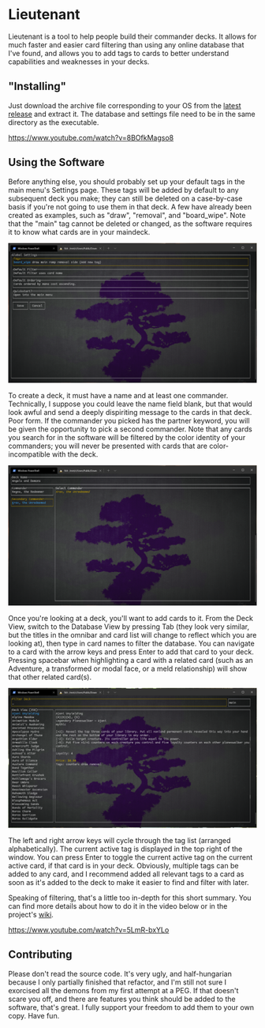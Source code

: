 # Lieutenant

Lieutenant is a tool to help people build their commander decks. It allows for much faster and easier card filtering than using any online database that I've found, and allows you to add tags to cards to better understand capabilities and weaknesses in your decks.

## "Installing"

Just download the archive file corresponding to your OS from the [latest release](https://github.com/Endominus/Lieutenant/releases/latest) and extract it. The database and settings file need to be in the same directory as the executable.

https://www.youtube.com/watch?v=8BOfkMagso8

## Using the Software

Before anything else, you should probably set up your default tags in the main menu's Settings page. These tags will be added by default to any subsequent deck you make; they can still be deleted on a case-by-case basis if you're not going to use them in that deck. A few have already been created as examples, such as "draw", "removal", and "board_wipe". Note that the "main" tag cannot be deleted or changed, as the software requires it to know what cards are in your maindeck.

![Settings Screen](/images/Settings.png)

To create a deck, it must have a name and at least one commander. Technically, I suppose you could leave the name field blank, but that would look awful and send a deeply dispiriting message to the cards in that deck. Poor form. If the commander you picked has the partner keyword, you will be given the opportunity to pick a second commander. Note that any cards you search for in the software will be filtered by the color identity of your commanders; you will never be presented with cards that are color-incompatible with the deck.

![Deck Creation Screen](/images/CreateDeck.png)

Once you're looking at a deck, you'll want to add cards to it. From the Deck View, switch to the Database View by pressing Tab (they look very similar, but the titles in the omnibar and card list will change to reflect which you are looking at), then type in card names to filter the database. You can navigate to a card with the arrow keys and press Enter to add that card to your deck. Pressing spacebar when highlighting a card with a related card (such as an Adventure, a transformed or modal face, or a meld relationship) will show that other related card(s).

![Deck Details Screen](/images/DeckScreen.png)

The left and right arrow keys will cycle through the tag list (arranged alphabetically). The current active tag is displayed in the top right of the window. You can press Enter to toggle the current active tag on the current active card, if that card is in your deck. Obviously, multiple tags can be added to any card, and I recommend added all relevant tags to a card as soon as it's added to the deck to make it easier to find and filter with later.

Speaking of filtering, that's a little too in-depth for this short summary. You can find more details about how to do it in the video below or in the project's [wiki](https://github.com/Endominus/Lieutenant/wiki/Card-Filtering-and-the-Omnibar).

https://www.youtube.com/watch?v=5LmR-bxYLo

## Contributing

Please don't read the source code. It's very ugly, and half-hungarian because I only partially finished that refactor, and I'm still not sure I exorcised all the demons from my first attempt at a PEG. If that doesn't scare you off, and there are features you think should be added to the software, that's great. I fully support your freedom to add them to your own copy. Have fun.
